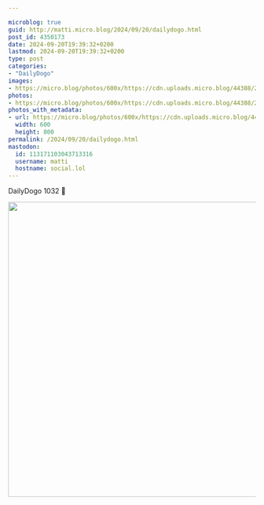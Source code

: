 ```yaml
---

microblog: true
guid: http://matti.micro.blog/2024/09/20/dailydogo.html
post_id: 4350173
date: 2024-09-20T19:39:32+0200
lastmod: 2024-09-20T19:39:32+0200
type: post
categories:
- "DailyDogo"
images:
- https://micro.blog/photos/600x/https://cdn.uploads.micro.blog/44388/2024/69d9d3284a2441ba92780d6108fb784a.jpg
photos:
- https://micro.blog/photos/600x/https://cdn.uploads.micro.blog/44388/2024/69d9d3284a2441ba92780d6108fb784a.jpg
photos_with_metadata:
- url: https://micro.blog/photos/600x/https://cdn.uploads.micro.blog/44388/2024/69d9d3284a2441ba92780d6108fb784a.jpg
  width: 600
  height: 800
permalink: /2024/09/20/dailydogo.html
mastodon:
  id: 113171103043713316
  username: matti
  hostname: social.lol
---
```

DailyDogo 1032 🐶

<img src="/media/uploads/2024/69d9d3284a2441ba92780d6108fb784a.jpg" width="600" alt="" />
